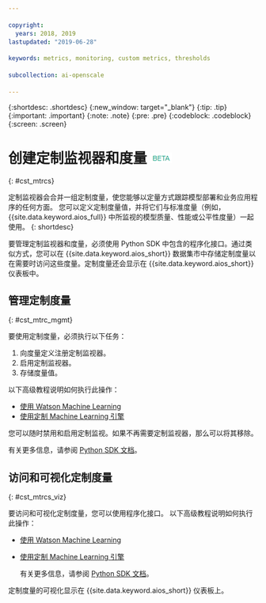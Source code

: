 ```yaml
---

copyright:
  years: 2018, 2019
lastupdated: "2019-06-28"

keywords: metrics, monitoring, custom metrics, thresholds

subcollection: ai-openscale

---
```


{:shortdesc: .shortdesc}
{:new_window: target="_blank"}
{:tip: .tip}
{:important: .important}
{:note: .note}
{:pre: .pre}
{:codeblock: .codeblock}
{:screen: .screen}

# 创建定制监视器和度量 ![beta 标签](images/beta.png)
{: #cst_mtrcs}

定制监视器会合并一组定制度量，使您能够以定量方式跟踪模型部署和业务应用程序的任何方面。 您可以定义定制度量值，并将它们与标准度量（例如，{{site.data.keyword.aios_full}} 中所监视的模型质量、性能或公平性度量）一起使用。
{: shortdesc}

要管理定制监视器和度量，必须使用 Python SDK 中包含的程序化接口。通过类似方式，您可以在 {{site.data.keyword.aios_short}} 数据集市中存储定制度量以在需要时访问这些度量。定制度量还会显示在 {{site.data.keyword.aios_short}} 仪表板中。

## 管理定制度量
{: #cst_mtrc_mgmt}

要使用定制度量，必须执行以下任务：

1. 向度量定义注册定制监视器。
2. 启用定制监视器。
3. 存储度量值。

以下高级教程说明如何执行此操作：

- [使用 Watson Machine Learning](https://github.com/pmservice/ai-openscale-tutorials/blob/master/notebooks/Watson%20OpenScale%20and%20Watson%20ML%20Engine.ipynb)
- [使用定制 Machine Learning 引擎](https://github.com/pmservice/ai-openscale-tutorials/blob/master/notebooks/AI%20OpenScale%20and%20Custom%20ML%20Engine.ipynb)

您可以随时禁用和启用定制监视。如果不再需要定制监视器，那么可以将其移除。

有关更多信息，请参阅 [Python SDK 文档](http://ai-openscale-python-client.mybluemix.net/)。

## 访问和可视化定制度量
{: #cst_mtrcs_viz}

要访问和可视化定制度量，您可以使用程序化接口。 以下高级教程说明如何执行此操作：

- [使用 Watson Machine Learning](https://github.com/pmservice/ai-openscale-tutorials/blob/master/notebooks/Watson%20OpenScale%20and%20Watson%20ML%20Engine.ipynb)
- [使用定制 Machine Learning 引擎](https://github.com/pmservice/ai-openscale-tutorials/blob/master/notebooks/AI%20OpenScale%20and%20Custom%20ML%20Engine.ipynb)

   有关更多信息，请参阅 [Python SDK 文档](http://ai-openscale-python-client.mybluemix.net/)。

定制度量的可视化显示在 {{site.data.keyword.aios_short}} 仪表板上。

<!---
![screen shot with metrics from Advanced Tutorial](images/adv_tutorial_metrics.png)
--->
